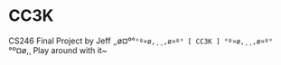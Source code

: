 # CC3K
CS246 Final Project by Jeff
¸,ø¤º°`°º¤ø,¸¸,ø¤º° [ CC3K ] °º¤ø,¸¸,ø¤º°`°º¤ø,¸
Play around with it~
